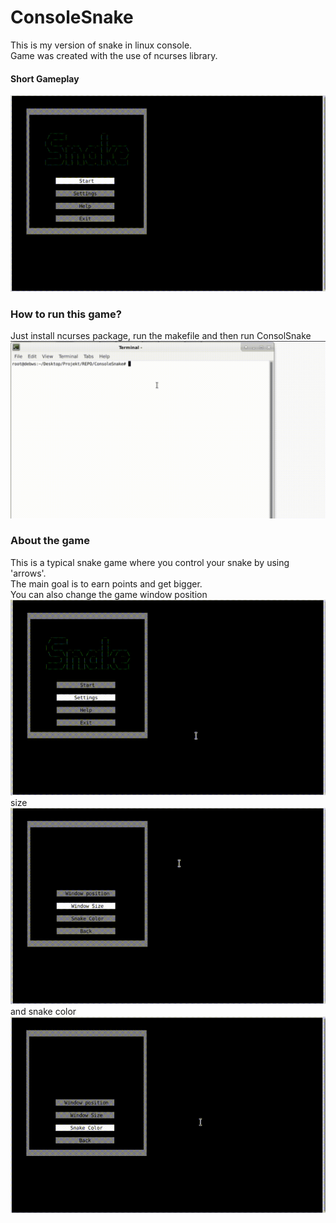 # ConsoleSnake
This is my version of snake in linux console.<br>
Game was created with the use of ncurses library.
#### Short Gameplay
![](photosToReadme/gameplay.gif)
### How to run this game?
Just install ncurses package, run the makefile and then run ConsolSnake
![](photosToReadme/Install.gif)
### About the game
This is a typical snake game where you control your snake by using 'arrows'.<br>
The main goal is to earn points and get bigger.<br>
You can also change the game window position<br>
![](photosToReadme/position.gif)
<br>size<br>
![](photosToReadme/size.gif)
<br>and snake color<br>
![](photosToReadme/color.gif)

